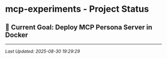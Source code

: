 # mcp-experiments - Project Status

## 🎯 **Current Goal**: Deploy MCP Persona Server in Docker

---

*Last Updated: 2025-08-30 19:29:29*
